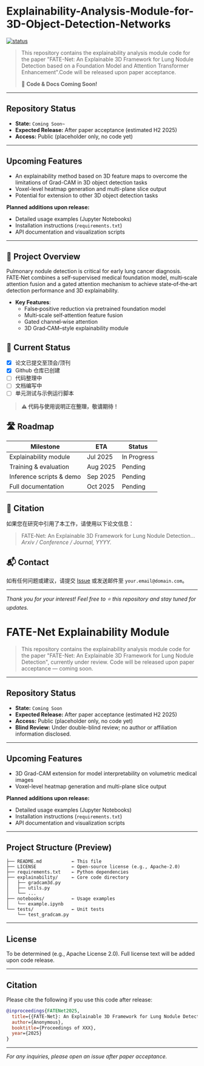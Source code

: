 # Explainability-Analysis-Module-for-3D-Object-Detection-Networks

[![status](https://img.shields.io/badge/status-in%20development-yellow)](https://github.com/YourRepo)

> This repository contains the explainability analysis module code for the paper "FATE-Net: An Explainable 3D Framework for Lung Nodule Detection based on a Foundation Model and Attention Transformer Enhancement".Code will be released upon paper acceptance.
> 
> 🔧 **Code & Docs Coming Soon!**

---

## Repository Status

* **State:** `Coming Soon~`
* **Expected Release:** After paper acceptance (estimated H2 2025)
* **Access:** Public (placeholder only, no code yet)

---

## Upcoming Features

* An explainability method based on 3D feature maps to overcome the limitations of Grad-CAM in 3D object detection tasks
* Voxel-level heatmap generation and multi-plane slice output
* Potential for extension to other 3D object detection tasks

**Planned additions upon release:**

* Detailed usage examples (Jupyter Notebooks)
* Installation instructions (`requirements.txt`)
* API documentation and visualization scripts

---

## 📖 Project Overview

Pulmonary nodule detection is critical for early lung cancer diagnosis. FATE‑Net combines a self‑supervised medical foundation model, multi‑scale attention fusion and a gated attention mechanism to achieve state‑of‑the‑art detection performance and 3D explainability.  

- **Key Features**:  
  - False‑positive reduction via pretrained foundation model  
  - Multi‑scale self‑attention feature fusion  
  - Gated channel‑wise attention  
  - 3D Grad‑CAM–style explainability module  

## 🚧 Current Status

- [x] 论文已提交至顶会/顶刊  
- [x] Github 仓库已创建  
- [ ] 代码整理中  
- [ ] 文档编写中  
- [ ] 单元测试与示例运行脚本  

> **⚠️ 代码与使用说明正在整理，敬请期待！**

## 🛣️ Roadmap

|  Milestone                | ETA       | Status       |
|---------------------------|-----------|--------------|
| Explainability module     | Jul 2025  | In Progress  |
| Training & evaluation     | Aug 2025  | Pending      |
| Inference scripts & demo  | Sep 2025  | Pending      |
| Full documentation        | Oct 2025  | Pending      |

## 📄 Citation

如果您在研究中引用了本工作，请使用以下论文信息：

> FATE‑Net: An Explainable 3D Framework for Lung Nodule Detection…  
> *Arxiv / Conference / Journal, YYYY.*

## 📬 Contact

如有任何问题或建议，请提交 [Issue](https://github.com/YourRepo/issues) 或发送邮件至 `your.email@domain.com`。

---

*Thank you for your interest! Feel free to ⭐️ this repository and stay tuned for updates.*


# FATE-Net Explainability Module

> This repository contains the explainability analysis module code for the paper "FATE-Net: An Explainable 3D Framework for Lung Nodule Detection", currently under review. Code will be released upon paper acceptance — coming soon.

---

## Repository Status

* **State:** `Coming Soon`
* **Expected Release:** After paper acceptance (estimated H2 2025)
* **Access:** Public (placeholder only, no code yet)
* **Blind Review:** Under double-blind review; no author or affiliation information disclosed.

---

## Upcoming Features

* 3D Grad-CAM extension for model interpretability on volumetric medical images
* Voxel-level heatmap generation and multi-plane slice output

**Planned additions upon release:**

* Detailed usage examples (Jupyter Notebooks)
* Installation instructions (`requirements.txt`)
* API documentation and visualization scripts

---

## Project Structure (Preview)

```
├── README.md           ← This file
├── LICENSE             ← Open-source license (e.g., Apache-2.0)
├── requirements.txt    ← Python dependencies
├── explainability/     ← Core code directory
│   ├── gradcam3d.py
│   ├── utils.py
│   └── ...
├── notebooks/          ← Usage examples
│   └── example.ipynb
└── tests/              ← Unit tests
    └── test_gradcam.py
```

---

## License

To be determined (e.g., Apache License 2.0). Full license text will be added upon code release.

---

## Citation

Please cite the following if you use this code after release:

```bibtex
@inproceedings{FATENet2025,
  title={{FATE-Net}: An Explainable 3D Framework for Lung Nodule Detection},
  author={Anonymous},
  booktitle={Proceedings of XXX},
  year={2025}
}
```

---

*For any inquiries, please open an issue after paper acceptance.*
